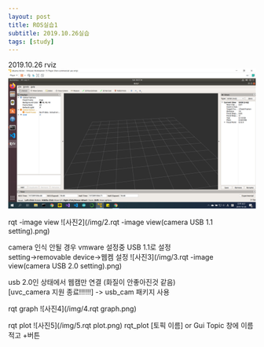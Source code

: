 ```yaml
---
layout: post
title: ROS실습1
subtitle: 2019.10.26실습
tags: [study]
---
```


2019.10.26
rviz
 ![사진1](/img/1.rviz.png)

rqt -image view
 ![사진2](/img/2.rqt -image view(camera USB 1.1 setting).png)

camera 인식 안될 경우 vmware 설정중 USB 1.1로 설정  
setting->removable device->웹켐 설정
 ![사진3](/img/3.rqt -image view(camera USB 2.0 setting).png)
 
usb 2.0인 상태에서 웹캠만 연결 (화질이 안좋아진것 같음)  
[uvc_camera 지원 종료!!!!!!] -> usb_cam 패키지 사용

rqt graph
 ![사진4](/img/4.rqt graph.png)

rqt plot
![사진5](/img/5.rqt plot.png)
rqt_plot [토픽 이름] or Gui Topic 창에 이름 적고 +버튼
